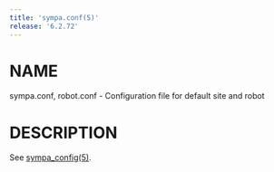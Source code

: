 ```yaml
---
title: 'sympa.conf(5)'
release: '6.2.72'
---
```


# NAME

sympa.conf, robot.conf - Configuration file for default site and robot

# DESCRIPTION

See [sympa\_config(5)](./sympa_config.5.md).
